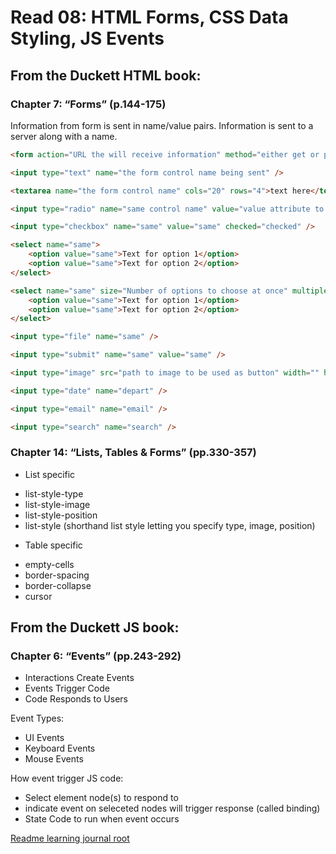 # Read 08: HTML Forms, CSS Data Styling, JS Events

## From the Duckett HTML book:
### Chapter 7: “Forms” (p.144-175)

Information from form is sent in name/value pairs.  Information is sent to a server along with a name.

```HTML
<form action="URL the will receive information" method="either get or post">
```
```HTML
<input type="text" name="the form control name being sent" />

<textarea name="the form control name" cols="20" rows="4">text here</textarea>

<input type="radio" name="same control name" value="value attribute to be sent to the server" />

<input type="checkbox" name="same" value="same" checked="checked" />

<select name="same">
    <option value="same">Text for option 1</option>
    <option value="same">Text for option 2</option>
</select>

<select name="same" size="Number of options to choose at once" multiple="multiple">
    <option value="same">Text for option 1</option>
    <option value="same">Text for option 2</option>
</select>

<input type="file" name="same" />

<input type="submit" name="same" value="same" />

<input type="image" src="path to image to be used as button" width="" height="" />

<input type="date" name="depart" />

<input type="email" name="email" />

<input type="search" name="search" />
```

### Chapter 14: “Lists, Tables & Forms” (pp.330-357)

* List specific
- list-style-type
- list-style-image
- list-style-position
- list-style  (shorthand list style letting you specify type, image, position)
* Table specific
- empty-cells 
- border-spacing
- border-collapse
- cursor

## From the Duckett JS book:
### Chapter 6: “Events” (pp.243-292)

* Interactions Create Events
* Events Trigger Code
* Code Responds to Users

Event Types:
- UI Events
- Keyboard Events
- Mouse Events

How event trigger JS code:
- Select element node(s) to respond to
- indicate event on seleceted nodes will trigger response (called binding)
- State Code to run when event occurs

[Readme learning journal root](README.md)
